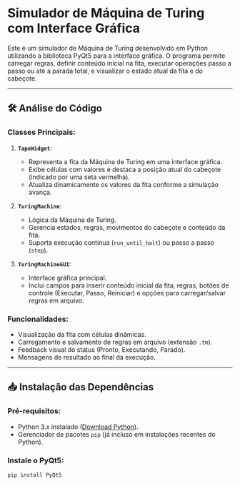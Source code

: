 # Simulador de Máquina de Turing com Interface Gráfica

Este é um simulador de Máquina de Turing desenvolvido em Python utilizando a biblioteca PyQt5 para a interface gráfica. O programa permite carregar regras, definir conteúdo inicial na fita, executar operações passo a passo ou até a parada total, e visualizar o estado atual da fita e do cabeçote.

---

## 🛠️ Análise do Código

### Classes Principais:
1. **`TapeWidget`**:
   - Representa a fita da Máquina de Turing em uma interface gráfica.
   - Exibe células com valores e destaca a posição atual do cabeçote (indicado por uma seta vermelha).
   - Atualiza dinamicamente os valores da fita conforme a simulação avança.

2. **`TuringMachine`**:
   - Lógica da Máquina de Turing.
   - Gerencia estados, regras, movimentos do cabeçote e conteúdo da fita.
   - Suporta execução contínua (`run_until_halt`) ou passo a passo (`step`).

3. **`TuringMachineGUI`**:
   - Interface gráfica principal.
   - Inclui campos para inserir conteúdo inicial da fita, regras, botões de controle (Executar, Passo, Reiniciar) e opções para carregar/salvar regras em arquivo.

### Funcionalidades:
- Visualização da fita com células dinâmicas.
- Carregamento e salvamento de regras em arquivo (extensão `.tm`).
- Feedback visual do status (Pronto, Executando, Parado).
- Mensagens de resultado ao final da execução.

---

## 📥 Instalação das Dependências

### Pré-requisitos:
- Python 3.x instalado ([Download Python](https://www.python.org/downloads/)).
- Gerenciador de pacotes `pip` (já incluso em instalações recentes do Python).

### Instale o PyQt5:
```bash
pip install PyQt5